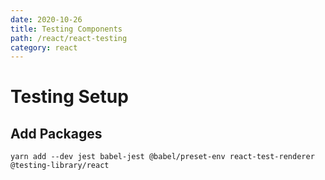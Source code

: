 ```yaml
---
date: 2020-10-26
title: Testing Components
path: /react/react-testing
category: react
---
```


# Testing Setup

## Add Packages

`yarn add --dev jest babel-jest @babel/preset-env react-test-renderer @testing-library/react`
